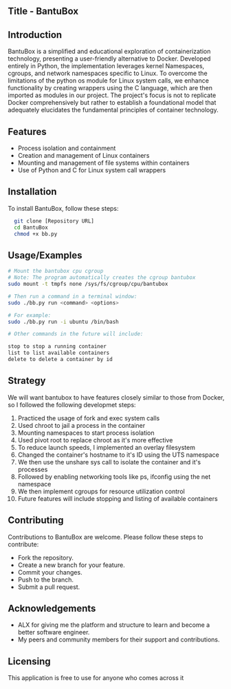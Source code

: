 
## Title - BantuBox

## Introduction
BantuBox is a simplified and educational exploration of containerization technology, presenting a user-friendly alternative to Docker. Developed entirely in Python, the implementation leverages kernel Namespaces, cgroups, and network namespaces specific to Linux. To overcome the limitations of the python os module for Linux system calls, we enhance functionality by creating wrappers using the C language, which are then imported as modules in our project. The project's focus is not to replicate Docker comprehensively but rather to establish a foundational model that adequately elucidates the fundamental principles of container technology.


## Features

- Process isolation and containment
- Creation and management of Linux containers
- Mounting and management of file systems within containers
- Use of Python and C for Linux system call wrappers



## Installation

To install BantuBox, follow these steps:

```bash
  git clone [Repository URL]
  cd BantuBox
  chmod +x bb.py
```


## Usage/Examples

```bash
# Mount the bantubox cpu cgroup
# Note: The program automatically creates the cgroup bantubox
sudo mount -t tmpfs none /sys/fs/cgroup/cpu/bantubox

# Then run a command in a terminal window:
sudo ./bb.py run <command> <options>

# For example:
sudo ./bb.py run -i ubuntu /bin/bash

# Other commands in the future will include:

stop to stop a running container
list to list available containers
delete to delete a container by id
```


## Strategy

We will want bantubox to have features closely similar to those from Docker, so I followed the following developmet steps:

1. Practiced the usage of fork and exec system calls
2. Used chroot to jail a process in the container
3. Mounting namespaces to start process isolation
4. Used pivot root to replace chroot as it's more effective
5. To reduce launch speeds, I implemented an overlay filesystem
6. Changed the container's hostname to it's ID using the UTS namespace
7. We then use the unshare sys call to isolate the container and it's processes
8. Followed by enabling networking tools like ps, ifconfig using the net namespace
9. We then implement cgroups for resource utilization control
10. Future features will include stopping and listing of available containers


## Contributing

Contributions to BantuBox are welcome. Please follow these steps to contribute:
- Fork the repository.
- Create a new branch for your feature.
- Commit your changes.
- Push to the branch.
- Submit a pull request.

## Acknowledgements

- ALX for giving me the platform and structure to learn and become a better software engineer.
- My peers and community members for their support and contributions.


## Licensing
This application is free to use for anyone who comes across it
